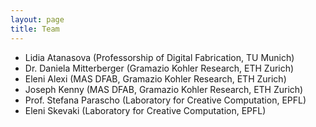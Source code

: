 ```yaml
---
layout: page
title: Team
---
```



* Lidia Atanasova (Professorship of Digital Fabrication, TU Munich)
* Dr. Daniela Mitterberger (Gramazio Kohler Research, ETH Zurich)
* Eleni Alexi (MAS DFAB, Gramazio Kohler Research, ETH Zurich)
* Joseph Kenny (MAS DFAB, Gramazio Kohler Research, ETH Zurich)
* Prof. Stefana Parascho (Laboratory for Creative Computation, EPFL)
* Eleni Skevaki (Laboratory for Creative Computation, EPFL)




